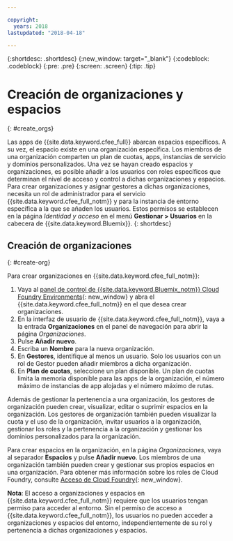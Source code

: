 ```yaml
---

copyright:
  years: 2018
lastupdated: "2018-04-18"

---
```


{:shortdesc: .shortdesc}
{:new_window: target="_blank"}
{:codeblock: .codeblock}
{:pre: .pre}
{:screen: .screen}
{:tip: .tip}

# Creación de organizaciones y espacios
{: #create_orgs}

Las apps de {{site.data.keyword.cfee_full}} abarcan espacios específicos. A su vez, el espacio existe en una organización específica. Los miembros de una organización comparten un plan de cuotas, apps, instancias de servicio y dominios personalizados. Una vez se hayan creado espacios y organizaciones, es posible añadir a los usuarios con roles específicos que determinan el nivel de acceso y control a dichas organizaciones y espacios. Para crear organizaciones y asignar gestores a dichas organizaciones, necesita un rol de administrador para el servicio {{site.data.keyword.cfee_full_notm}} y para la instancia de entorno específica a la que se añaden los usuarios. Estos permisos se establecen en la página _Identidad y acceso_ en el menú **Gestionar > Usuarios** en la cabecera de {{site.data.keyword.Bluemix}}.
{: shortdesc}

## Creación de organizaciones
{: #create-org}

Para crear organizaciones en {{site.data.keyword.cfee_full_notm}}:

1. Vaya al [panel de control de {{site.data.keyword.Bluemix_notm}} Cloud Foundry Environments](https://cloud.ibm.com/dashboard/cloudfoundry?filter=cf_environments){: new_window} y abra el {{site.data.keyword.cfee_full_notm}} en el que desea crear organizaciones.
2. En la interfaz de usuario de {{site.data.keyword.cfee_full_notm}}, vaya a la entrada **Organizaciones** en el panel de navegación para abrir la página _Organizaciones_.
3. Pulse **Añadir nuevo**.
4. Escriba un **Nombre** para la nueva organización.
5. En **Gestores**, identifique al menos un usuario. Solo los usuarios con un rol de Gestor pueden añadir miembros a dicha organización.
6. En **Plan de cuotas**, seleccione un plan disponible. Un plan de cuotas limita la memoria disponible para las apps de la organización, el número máximo de instancias de app alojadas y el número máximo de rutas.

Además de gestionar la pertenencia a una organización, los gestores de organización pueden crear, visualizar, editar o suprimir espacios en la organización. Los gestores de organización también pueden visualizar la cuota y el uso de la organización, invitar usuarios a la organización, gestionar los roles y la pertenencia a la organización y gestionar los dominios personalizados para la organización.

Para crear espacios en la organización, en la página _Organizaciones_, vaya al separador **Espacios** y pulse **Añadir nuevo**. Los miembros de una organización también pueden crear y gestionar sus propios espacios en una organización. Para obtener más información sobre los roles de Cloud Foundry, consulte [Acceso de Cloud Foundry](https://cloud.ibm.com/docs/iam/cfaccess.html#cfroles){: new_window}.

**Nota**: El acceso a organizaciones y espacios en {{site.data.keyword.cfee_full_notm}} requiere que los usuarios tengan permiso para acceder al entorno. Sin el permiso de acceso a {{site.data.keyword.cfee_full_notm}}, los usuarios no pueden acceder a organizaciones y espacios del entorno, independientemente de su rol y pertenencia a dichas organizaciones y espacios.
